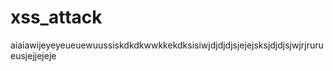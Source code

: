 # xss_attack


aiaiawijeyeyeueuewuussiskdkdkwwkkekdksisiwjdjdjdjsjejejsksjdjdjsjwjrjrurueusjejjejeje
